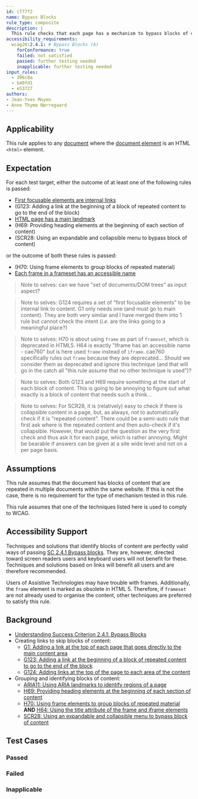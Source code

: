 ```yaml
---
id: cf77f2
name: Bypass Blocks
rule_type: composite
description: |
  This rule checks that each page has a mechanism to bypass blocks of content.
accessibility_requirements:
  wcag20:2.4.1: # Bypass Blocks (A)
    forConformance: true
    failed: not satisfied
    passed: further testing needed
    inapplicable: further testing needed
input_rules:
  - 306c8a
  - b40fd1
  - e53727
authors:
- Jean-Yves Moyen
- Anne Thyme Nørregaard
---
```


## Applicability

This rule applies to any [document](#https://www.w3.org/TR/dom/#concept-document) where the [document element](#https://www.w3.org/TR/dom/#document-element) is an HTML `<html>` element.

## Expectation

For each test target, either the outcome of at least one of the following rules is passed:

- [First focusable elements are internal links](https://act-rules.github.io/rules/e53727)
- (G123: Adding a link at the beginning of a block of repeated content to go to the end of the block)
- [HTML page has a main landmark](https://act-rules.github.io/rules/b40fd1)
- (H69: Providing heading elements at the beginning of each section of content)
- (SCR28: Using an expandable and collapsible menu to bypass block of content)

or the outcome of both these rules is passed:
- (H70: Using frame elements to group blocks of repeated material)
- [Each frame in a frameset has an accessible name](https://act-rules.github.io/rules/306c8a)

> Note to selves: can we have "set of documents/DOM trees" as input aspect?

> Note to selves: G124 requires a set of "first focusable elements" to be internal link to content. G1 only needs one (and must go to main content). They are both very similar and I have merged them into 1 rule but cannot check the intent (*i.e.* are the links going to a meaningful place?)

> Note to selves: H70 is about using `frame` as part of `frameset`, which is deprecated in HTML5. H64 is exactly "Iframe has an accessible name - cae760" but is here used `frame` instead of `iframe`. cae760 specifically rules out `frame` because they are deprecated… Should we consider them as deprecated and ignore this technique (and that will go in the catch all "this rule assume that no other technique is used")?

> Note to selves: Both G123 and H69 require something at the start of each block of content. This is going to be annoying to figure out what exactly is a block of content that needs such a think…

> Note to selves: For SCR28, it is (relatively) easy to check if there is collapsible content in a page, but, as always, not to automatically check if it is "repeated content". There could be a semi-auto rule that first ask where is the repeated content and then auto-check if it's collapsible. However, that would put the question as the very first check and thus ask it for each page, which is rather annoying. Might be bearable if answers can be given at a site wide level and not on a per page basis.

## Assumptions

This rule assumes that the document has blocks of content that are repeated in multiple documents within the same website. If this is not the case, there is no requirement for the type of mechanism tested in this rule.

This rule assumes that one of the techniques listed here is used to comply to WCAG.

## Accessibility Support

Techniques and solutions that identify blocks of content are perfectly valid ways of passing [SC 2.4.1 Bypass blocks](https://www.w3.org/WAI/WCAG21/Understanding/bypass-blocks.html). They are, however, directed toward screen readers users and keyboard users will not benefit for these. Techniques and solutions based on links will benefit all users and are therefore recommended. 

Users of Assistive Technologies may have trouble with frames. Additionally, the `frame` element is marked as obsolete in HTML 5. Therefore, if `frameset` are not already used to organise the content, other techniques are preferred to satisfy this rule.

## Background
- [Understanding Success Criterion 2.4.1: Bypass Blocks](https://www.w3.org/WAI/WCAG21/Understanding/bypass-blocks.html)
- Creating links to skip blocks of content:
  - [G1: Adding a link at the top of each page that goes directly to the main content area](https://www.w3.org/WAI/WCAG21/Techniques/general/G1)
  - [G123: Adding a link at the beginning of a block of repeated content to go to the end of the block](https://www.w3.org/WAI/WCAG21/Techniques/general/G123)
  - [G124: Adding links at the top of the page to each area of the content](https://www.w3.org/WAI/WCAG21/Techniques/general/G124)
- Grouping and identifying blocks of content:
  - [ARIA11: Using ARIA landmarks to identify regions of a page](https://www.w3.org/WAI/WCAG21/Techniques/aria/ARIA11)
  - [H69: Providing heading elements at the beginning of each section of content](https://www.w3.org/WAI/WCAG21/Techniques/html/H69)
  - [H70: Using frame elements to group blocks of repeated material](https://www.w3.org/WAI/WCAG21/Techniques/html/H70) **AND** [H64: Using the title attribute of the frame and iframe elements](https://www.w3.org/WAI/WCAG21/Techniques/html/H64)
  - [SCR28: Using an expandable and collapsible menu to bypass block of content](https://www.w3.org/WAI/WCAG21/Techniques/client-side-script/SCR28)

## Test Cases

### Passed

### Failed

### Inapplicable

